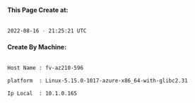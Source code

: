 
   
#### This Page Create at:

```bash

2022-08-16 - 21:25:21 UTC

```

#### Create By Machine:

```bash

Host Name : fv-az210-596

platform  : Linux-5.15.0-1017-azure-x86_64-with-glibc2.31

Ip Local  : 10.1.0.165

```

